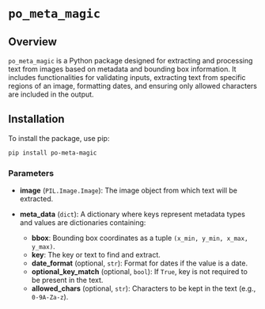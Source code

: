 # `po_meta_magic`

## Overview

`po_meta_magic` is a Python package designed for extracting and processing text from images based on metadata and bounding box information. It includes functionalities for validating inputs, extracting text from specific regions of an image, formatting dates, and ensuring only allowed characters are included in the output.

## Installation
To install the package, use pip:

```bash
pip install po-meta-magic
```

### Parameters

- **image** (`PIL.Image.Image`):
  The image object from which text will be extracted.

- **meta_data** (`dict`):
  A dictionary where keys represent metadata types and values are dictionaries containing:
  - **bbox**:
    Bounding box coordinates as a tuple `(x_min, y_min, x_max, y_max)`.
  - **key**:
    The key or text to find and extract.
  - **date_format** (optional, `str`):
    Format for dates if the value is a date.
  - **optional_key_match** (optional, `bool`):
    If `True`, key is not required to be present in the text.
  - **allowed_chars** (optional, `str`):
    Characters to be kept in the text (e.g., `0-9A-Za-z`).
